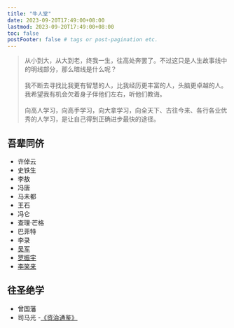 ```yaml
---
title: "牛人堂"
date: 2023-09-20T17:49:00+08:00
lastmod: 2023-09-20T17:49:00+08:00
toc: false
postFooter: false # tags or post-pagination etc.
---
```


> 从小到大，从大到老，终我一生，往高处奔罢了。不过这只是人生故事线中的明线部分，那么暗线是什么呢？
> \
> \
> 我不断去寻找比我更有智慧的人，比我经历更丰富的人，头脑更卓越的人。我希望我有机会欠着身子伴他们左右，听他们教诲。
> \
> \
> 向高人学习，向高手学习，向大拿学习，向全天下、古往今来、各行各业优秀的人学习，是让自己得到正确进步最快的途径。

## 吾辈同侪

- 许倬云
- 史铁生
- 李敖
- 冯唐
- 马未都
- 王石
- 冯仑
- 查理·芒格
- 巴菲特
- 李录
- [吴军](https://web.archive.org/web/20161010182318/https://sites.google.com/site/junwu02/)
- [罗振宇](https://www.youtube.com/@LuogicTalk)
- [李笑来](https://lixiaolai.com/)

## 往圣绝学

- 曾国藩
- 司马光 -[《资治通鉴》](https://zh.wikisource.org/zh-hant/資治通鑑)
